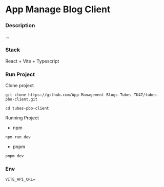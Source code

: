 # App Manage Blog Client

### Description

...


### Stack

React + Vite + Typescript

### Run Project

Clone project 
```
git clone https://github.com/App-Management-Blogs-Tubes-TU47/tubes-pbo-client.git
```

```
cd tubes-pbo-client
```

Running Project
- npm
```
npm run dev
```

- pnpm
```
pnpm dev
```


### Env

```
VITE_API_URL=
```
